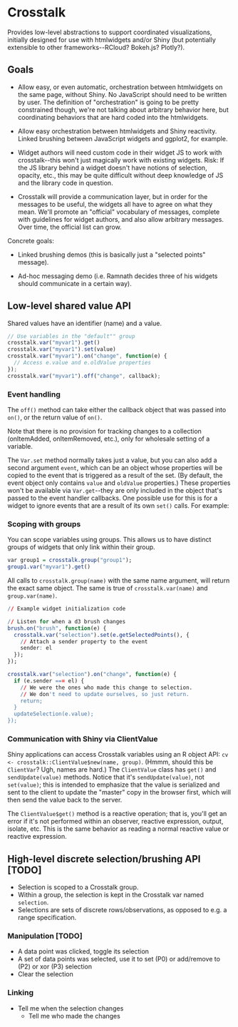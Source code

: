 # Crosstalk

Provides low-level abstractions to support coordinated visualizations, initially designed for use with htmlwidgets and/or Shiny (but potentially extensible to other frameworks--RCloud? Bokeh.js? Plotly?).

## Goals

- Allow easy, or even automatic, orchestration between htmlwidgets on the same page, without Shiny. No JavaScript should need to be written by user. The definition of "orchestration" is going to be pretty constrained though, we're not talking about arbitrary behavior here, but coordinating behaviors that are hard coded into the htmlwidgets.

- Allow easy orchestration between htmlwidgets and Shiny reactivity. Linked brushing between JavaScript widgets and ggplot2, for example.

- Widget authors will need custom code in their widget JS to work with crosstalk--this won't just magically work with existing widgets. Risk: If the JS library behind a widget doesn't have notions of selection, opacity, etc., this may be quite difficult without deep knowledge of JS and the library code in question.

- Crosstalk will provide a communication layer, but in order for the messages to be useful, the widgets all have to agree on what they mean. We'll promote an "official" vocabulary of messages, complete with guidelines for widget authors, and also allow arbitrary messages. Over time, the official list can grow.

Concrete goals:

- Linked brushing demos (this is basically just a "selected points" message).

- Ad-hoc messaging demo (i.e. Ramnath decides three of his widgets should communicate in a certain way).


## Low-level shared value API
Shared values have an identifier (name) and a value.

```javascript
// Use variables in the "default"" group
crosstalk.var("myvar1").get()
crosstalk.var("myvar1").set(value)
crosstalk.var("myvar1").on("change", function(e) {
  // Access e.value and e.oldValue properties
});
crosstalk.var("myvar1").off("change", callback);
```

### Event handling

The `off()` method can take either the callback object that was passed into `on()`, or the return value of `on()`.

Note that there is no provision for tracking changes to a collection (onItemAdded, onItemRemoved, etc.), only for wholesale setting of a variable.

The `Var.set` method normally takes just a value, but you can also add a second argument `event`, which can be an object whose properties will be copied to the event that is triggered as a result of the set. (By default, the event object only contains `value` and `oldValue` properties.) These properties won't be available via `Var.get`--they are only included in the object that's passed to the event handler callbacks. One possible use for this is for a widget to ignore events that are a result of its own `set()` calls. For example:

### Scoping with groups

You can scope variables using groups. This allows us to have distinct groups of widgets that only link within their group.

```r
var group1 = crosstalk.group("group1");
group1.var("myvar1").get()
```

All calls to `crosstalk.group(name)` with the same name argument, will return the exact same object. The same is true of `crosstalk.var(name)` and `group.var(name)`.

```r
// Example widget initialization code

// Listen for when a d3 brush changes
brush.on("brush", function(e) {
  crosstalk.var("selection").set(e.getSelectedPoints(), {
    // Attach a sender property to the event
    sender: el
  });
});

crosstalk.var("selection").on("change", function(e) {
  if (e.sender === el) {
    // We were the ones who made this change to selection.
    // We don't need to update ourselves, so just return.
    return;
  }
  updateSelection(e.value);
});
```

### Communication with Shiny via ClientValue

Shiny applications can access Crosstalk variables using an R object API: `cv <- crosstalk::ClientValue$new(name, group)`. (Hmmm, should this be `ClientVar`? Ugh, names are hard.) The `ClientValue` class has `get()` and `sendUpdate(value)` methods. Notice that it's `sendUpdate(value)`, not `set(value)`; this is intended to emphasize that the value is serialized and sent to the client to update the "master" copy in the browser first, which will then send the value back to the server.

The `ClientValue$get()` method is a reactive operation; that is, you'll get an error if it's not performed within an observer, reactive expression, output, isolate, etc. This is the same behavior as reading a normal reactive value or reactive expression.

## High-level discrete selection/brushing API [TODO]

- Selection is scoped to a Crosstalk group.
- Within a group, the selection is kept in the Crosstalk var named `selection`.
- Selections are sets of discrete rows/observations, as opposed to e.g. a range specification.

### Manipulation [TODO]
- A data point was clicked, toggle its selection
- A set of data points was selected, use it to set (P0) or add/remove to (P2) or xor (P3) selection
- Clear the selection

### Linking
- Tell me when the selection changes
  - Tell me who made the changes

